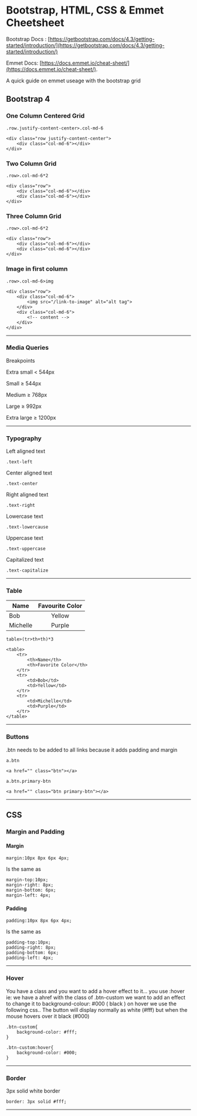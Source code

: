 # Bootstrap, HTML, CSS & Emmet Cheetsheet
Bootstrap Docs : [https://getbootstrap.com/docs/4.3/getting-started/introduction/](https://getbootstrap.com/docs/4.3/getting-started/introduction/)

Emmet Docs: [https://docs.emmet.io/cheat-sheet/](https://docs.emmet.io/cheat-sheet/).

A quick guide on emmet useage with the bootstrap grid

## Bootstrap 4 

### One Column Centered Grid
```
.row.justify-content-center>.col-md-6

<div class="row justify-content-center">
    <div class="col-md-6"></div>
</div>
```

### Two Column Grid
```
.row>.col-md-6*2

<div class="row">
    <div class="col-md-6"></div>
    <div class="col-md-6"></div>
</div>
```

### Three Column Grid
```
.row>.col-md-6*2

<div class="row">
    <div class="col-md-6"></div>
    <div class="col-md-6"></div>
</div>
```

### Image in first column
```
.row>.col-md-6>img

<div class="row">
    <div class="col-md-6">
        <img src="/link-to-image" alt="alt tag">
    </div>
    <div class="col-md-6">
        <!-- content -->
    </div>
</div>
```
---

### Media Queries

Breakpoints

Extra small < 544px

Small ≥ 544px

Medium ≥ 768px

Large ≥ 992px

Extra large ≥ 1200px

---

### Typography


Left aligned text
```
.text-left 
```
Center aligned text
```
.text-center
```
Right aligned text
```
.text-right
```
Lowercase text
```
.text-lowercause 
```
Uppercase text
```
.text-uppercase 
```
Capitalized text
```
.text-capitalize 
```
---

### Table

|Name|Favourite Color|
| - |:--:|
| Bob | Yellow |
| Michelle | Purple |

```
table>(tr>th+th)*3 

<table>
    <tr>
        <th>Name</th>
        <th>Favorite Color</th>
    </tr>
    <tr>
        <td>Bob</td>
        <td>Yellow</td>
    </tr>
    <tr>
        <td>Michelle</td>
        <td>Purple</td>
    </tr>
</table>
```
---

### Buttons

.btn needs to be added to all links because it adds padding and margin
```
a.btn 

<a href="" class="btn"></a>
```
```
a.btn.primary-btn

<a href="" class="btn primary-btn"></a>
```

---

## CSS

### Margin and Padding
#### Margin
```
margin:10px 8px 6px 4px;
```
Is the same as
```
margin-top:10px;
margin-right: 8px;
margin-bottom: 6px;
margin-left: 4px;
```

#### Padding
```
padding:10px 8px 6px 4px;
```
Is the same as
```
padding-top:10px;
padding-right: 8px;
padding-bottom: 6px;
padding-left: 4px;
```
---
### Hover 
You have a class and you want to add a hover effect to it... you use :hover
ie: we have a ahref with the class of .btn-custom
we want to add an effect to change it to background-colour: #000 ( black ) on hover
we use the following css..
The button will display normally as white (#fff) but when the mouse hovers over it black (#000)

```
.btn-custom{
    background-color: #fff;
}

.btn-custom:hover{
    background-color: #000;
}
```
---

### Border
3px solid white border
```
border: 3px solid #fff;
```

---

